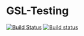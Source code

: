 # GSL-Testing

[![Build Status](https://travis-ci.org/adelaj/GSL-Testing.svg?branch=master)](https://travis-ci.org/adelaj/GSL-Testing) [![Build status](https://ci.appveyor.com/api/projects/status/f6hw2sbhsf1m3q4l?svg=true)](https://ci.appveyor.com/project/adelaj/gsl-testing)
